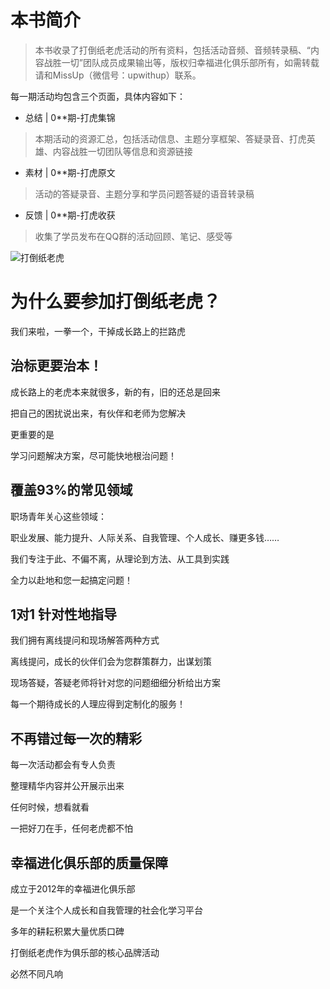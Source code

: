 
# 本书简介


> 本书收录了打倒纸老虎活动的所有资料，包括活动音频、音频转录稿、“内容战胜一切”团队成员成果输出等，版权归幸福进化俱乐部所有，如需转载请和MissUp（微信号：upwithup）联系。

每一期活动均包含三个页面，具体内容如下： 

- 总结 | 0**期-打虎集锦

> 本期活动的资源汇总，包括活动信息、主题分享框架、答疑录音、打虎英雄、内容战胜一切团队等信息和资源链接

- 素材 | 0**期-打虎原文

> 活动的答疑录音、主题分享和学员问题答疑的语音转录稿

- 反馈 | 0**期-打虎收获

> 收集了学员发布在QQ群的活动回顾、笔记、感受等


![打倒纸老虎](http://7xom60.com1.z0.glb.clouddn.com/zlh_cover_V3.jpg)



# 为什么要参加打倒纸老虎？

我们来啦，一拳一个，干掉成长路上的拦路虎



## 治标更要治本！

成长路上的老虎本来就很多，新的有，旧的还总是回来

把自己的困扰说出来，有伙伴和老师为您解决

更重要的是

学习问题解决方案，尽可能快地根治问题！



## 覆盖93%的常见领域

职场青年关心这些领域：

职业发展、能力提升、人际关系、自我管理、个人成长、赚更多钱……

我们专注于此、不偏不离，从理论到方法、从工具到实践

全力以赴地和您一起搞定问题！



## 1对1 针对性地指导

我们拥有离线提问和现场解答两种方式

离线提问，成长的伙伴们会为您群策群力，出谋划策

现场答疑，答疑老师将针对您的问题细细分析给出方案

每一个期待成长的人理应得到定制化的服务！

## 不再错过每一次的精彩

每一次活动都会有专人负责

整理精华内容并公开展示出来

任何时候，想看就看

一把好刀在手，任何老虎都不怕


## 幸福进化俱乐部的质量保障

成立于2012年的幸福进化俱乐部

是一个关注个人成长和自我管理的社会化学习平台

多年的耕耘积累大量优质口碑

打倒纸老虎作为俱乐部的核心品牌活动

必然不同凡响


